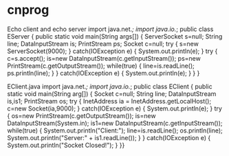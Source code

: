 # cnprog

Echo client and echo server
import java.net.*;
import java.io.*;
public class EServer
{
public static void main(String args[])
{
ServerSocket s=null;
String line;
DataInputStream is;
PrintStream ps;
Socket c=null;
try
{
s=new ServerSocket(9000);
}
catch(IOException e)
{
System.out.println(e);
}
try
{
c=s.accept();
is=new DataInputStream(c.getInputStream());
ps=new PrintStream(c.getOutputStream());
while(true)
{
line=is.readLine();
ps.println(line);
}
}
catch(IOException e)
{
System.out.println(e);
}
}
}

EClient.java
import java.net.*;
import java.io.*;
public class EClient
{ public static void main(String arg[])
{
Socket c=null;
String line;
DataInputStream is,is1;
PrintStream os;
try
{
InetAddress ia = InetAddress.getLocalHost();
c=new Socket(ia,9000);
}
catch(IOException e)
{
System.out.println(e);
}
try
{
os=new PrintStream(c.getOutputStream());
is=new DataInputStream(System.in);
is1=new DataInputStream(c.getInputStream());
while(true)
{
System.out.println("Client:");
line=is.readLine();
os.println(line);
System.out.println("Server:" + is1.readLine());
}
}
catch(IOException e)
{
System.out.println("Socket Closed!");
}
}}
